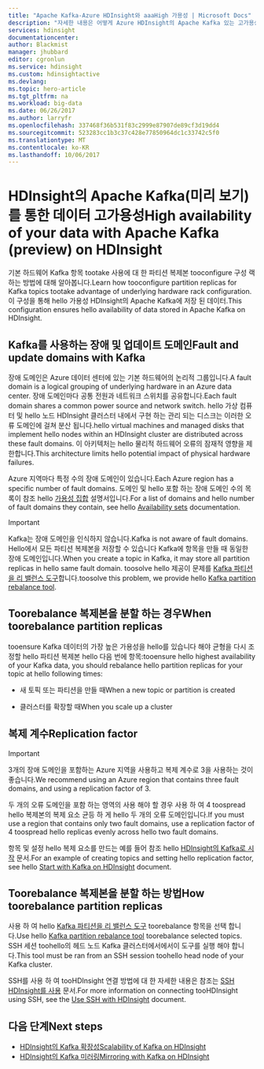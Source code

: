 ```yaml
---
title: "Apache Kafka-Azure HDInsight와 aaaHigh 가용성 | Microsoft Docs"
description: "자세한 내용은 어떻게 Azure HDInsight의 Apache Kafka 있는 고가용성 tooensure 합니다. HDInsight를 포함 하는 Azure 지역 hello 내에서 여러 오류 도메인에 있는 있도록 toorebalance Kafka의 복제본을 분할 하는 방법을 알아봅니다."
services: hdinsight
documentationcenter: 
author: Blackmist
manager: jhubbard
editor: cgronlun
ms.service: hdinsight
ms.custom: hdinsightactive
ms.devlang: 
ms.topic: hero-article
ms.tgt_pltfrm: na
ms.workload: big-data
ms.date: 06/26/2017
ms.author: larryfr
ms.openlocfilehash: 337468f36b531f83c2999e87907de89cf3d19dd4
ms.sourcegitcommit: 523283cc1b3c37c428e77850964dc1c33742c5f0
ms.translationtype: MT
ms.contentlocale: ko-KR
ms.lasthandoff: 10/06/2017
---
```

# <a name="high-availability-of-your-data-with-apache-kafka-preview-on-hdinsight"></a><span data-ttu-id="4624f-104">HDInsight의 Apache Kafka(미리 보기)를 통한 데이터 고가용성</span><span class="sxs-lookup"><span data-stu-id="4624f-104">High availability of your data with Apache Kafka (preview) on HDInsight</span></span>

<span data-ttu-id="4624f-105">기본 하드웨어 Kafka 항목 tootake 사용에 대 한 파티션 복제본 tooconfigure 구성 랙 하는 방법에 대해 알아봅니다.</span><span class="sxs-lookup"><span data-stu-id="4624f-105">Learn how tooconfigure partition replicas for Kafka topics tootake advantage of underlying hardware rack configuration.</span></span> <span data-ttu-id="4624f-106">이 구성을 통해 hello 가용성 HDInsight의 Apache Kafka에 저장 된 데이터.</span><span class="sxs-lookup"><span data-stu-id="4624f-106">This configuration ensures hello availability of data stored in Apache Kafka on HDInsight.</span></span>

## <a name="fault-and-update-domains-with-kafka"></a><span data-ttu-id="4624f-107">Kafka를 사용하는 장애 및 업데이트 도메인</span><span class="sxs-lookup"><span data-stu-id="4624f-107">Fault and update domains with Kafka</span></span>

<span data-ttu-id="4624f-108">장애 도메인은 Azure 데이터 센터에 있는 기본 하드웨어의 논리적 그룹입니다.</span><span class="sxs-lookup"><span data-stu-id="4624f-108">A fault domain is a logical grouping of underlying hardware in an Azure data center.</span></span> <span data-ttu-id="4624f-109">장애 도메인마다 공통 전원과 네트워크 스위치를 공유합니다.</span><span class="sxs-lookup"><span data-stu-id="4624f-109">Each fault domain shares a common power source and network switch.</span></span> <span data-ttu-id="4624f-110">hello 가상 컴퓨터 및 hello 노드 HDInsight 클러스터 내에서 구현 하는 관리 되는 디스크는 이러한 오류 도메인에 걸쳐 분산 됩니다.</span><span class="sxs-lookup"><span data-stu-id="4624f-110">hello virtual machines and managed disks that implement hello nodes within an HDInsight cluster are distributed across these fault domains.</span></span> <span data-ttu-id="4624f-111">이 아키텍처는 hello 물리적 하드웨어 오류의 잠재적 영향을 제한합니다.</span><span class="sxs-lookup"><span data-stu-id="4624f-111">This architecture limits hello potential impact of physical hardware failures.</span></span>

<span data-ttu-id="4624f-112">Azure 지역마다 특정 수의 장애 도메인이 있습니다.</span><span class="sxs-lookup"><span data-stu-id="4624f-112">Each Azure region has a specific number of fault domains.</span></span> <span data-ttu-id="4624f-113">도메인 및 hello 포함 하는 장애 도메인 수의 목록이 참조 hello [가용성 집합](../virtual-machines/linux/regions-and-availability.md#availability-sets) 설명서입니다.</span><span class="sxs-lookup"><span data-stu-id="4624f-113">For a list of domains and hello number of fault domains they contain, see hello [Availability sets](../virtual-machines/linux/regions-and-availability.md#availability-sets) documentation.</span></span>

> [!IMPORTANT]
> <span data-ttu-id="4624f-114">Kafka는 장애 도메인을 인식하지 않습니다.</span><span class="sxs-lookup"><span data-stu-id="4624f-114">Kafka is not aware of fault domains.</span></span> <span data-ttu-id="4624f-115">Hello에서 모든 파티션 복제본을 저장할 수 있습니다 Kafka에 항목을 만들 때 동일한 장애 도메인입니다.</span><span class="sxs-lookup"><span data-stu-id="4624f-115">When you create a topic in Kafka, it may store all partition replicas in hello same fault domain.</span></span> <span data-ttu-id="4624f-116">toosolve hello 제공이 문제를 [Kafka 파티션을 리 밸런스 도구](https://github.com/hdinsight/hdinsight-kafka-tools)합니다.</span><span class="sxs-lookup"><span data-stu-id="4624f-116">toosolve this problem, we provide hello [Kafka partition rebalance tool](https://github.com/hdinsight/hdinsight-kafka-tools).</span></span>

## <a name="when-toorebalance-partition-replicas"></a><span data-ttu-id="4624f-117">Toorebalance 복제본을 분할 하는 경우</span><span class="sxs-lookup"><span data-stu-id="4624f-117">When toorebalance partition replicas</span></span>

<span data-ttu-id="4624f-118">tooensure Kafka 데이터의 가장 높은 가용성을 hello를 있습니다 해야 균형을 다시 조정할 hello 파티션 복제본 hello 다음 번에 항목:</span><span class="sxs-lookup"><span data-stu-id="4624f-118">tooensure hello highest availability of your Kafka data, you should rebalance hello partition replicas for your topic at hello following times:</span></span>

* <span data-ttu-id="4624f-119">새 토픽 또는 파티션을 만들 때</span><span class="sxs-lookup"><span data-stu-id="4624f-119">When a new topic or partition is created</span></span>

* <span data-ttu-id="4624f-120">클러스터를 확장할 때</span><span class="sxs-lookup"><span data-stu-id="4624f-120">When you scale up a cluster</span></span>

## <a name="replication-factor"></a><span data-ttu-id="4624f-121">복제 계수</span><span class="sxs-lookup"><span data-stu-id="4624f-121">Replication factor</span></span>

> [!IMPORTANT]
> <span data-ttu-id="4624f-122">3개의 장애 도메인을 포함하는 Azure 지역을 사용하고 복제 계수로 3을 사용하는 것이 좋습니다.</span><span class="sxs-lookup"><span data-stu-id="4624f-122">We recommend using an Azure region that contains three fault domains, and using a replication factor of 3.</span></span>

<span data-ttu-id="4624f-123">두 개의 오류 도메인을 포함 하는 영역의 사용 해야 할 경우 사용 하 여 4 toospread hello 복제본의 복제 요소 균등 하 게 hello 두 개의 오류 도메인입니다.</span><span class="sxs-lookup"><span data-stu-id="4624f-123">If you must use a region that contains only two fault domains, use a replication factor of 4 toospread hello replicas evenly across hello two fault domains.</span></span>

<span data-ttu-id="4624f-124">항목 및 설정 hello 복제 요소를 만드는 예를 들어 참조 hello [HDInsight의 Kafka로 시작](hdinsight-apache-kafka-get-started.md) 문서.</span><span class="sxs-lookup"><span data-stu-id="4624f-124">For an example of creating topics and setting hello replication factor, see hello [Start with Kafka on HDInsight](hdinsight-apache-kafka-get-started.md) document.</span></span>

## <a name="how-toorebalance-partition-replicas"></a><span data-ttu-id="4624f-125">Toorebalance 복제본을 분할 하는 방법</span><span class="sxs-lookup"><span data-stu-id="4624f-125">How toorebalance partition replicas</span></span>

<span data-ttu-id="4624f-126">사용 하 여 hello [Kafka 파티션을 리 밸런스 도구](https://github.com/hdinsight/hdinsight-kafka-tools) toorebalance 항목을 선택 합니다.</span><span class="sxs-lookup"><span data-stu-id="4624f-126">Use hello [Kafka partition rebalance tool](https://github.com/hdinsight/hdinsight-kafka-tools) toorebalance selected topics.</span></span> <span data-ttu-id="4624f-127">SSH 세션 toohello의 헤드 노드 Kafka 클러스터에서에서이 도구를 실행 해야 합니다.</span><span class="sxs-lookup"><span data-stu-id="4624f-127">This tool must be ran from an SSH session toohello head node of your Kafka cluster.</span></span>

<span data-ttu-id="4624f-128">SSH를 사용 하 여 tooHDInsight 연결 방법에 대 한 자세한 내용은 참조는 [SSH HDInsight를 사용](hdinsight-hadoop-linux-use-ssh-unix.md) 문서.</span><span class="sxs-lookup"><span data-stu-id="4624f-128">For more information on connecting tooHDInsight using SSH, see the [Use SSH with HDInsight](hdinsight-hadoop-linux-use-ssh-unix.md) document.</span></span>

## <a name="next-steps"></a><span data-ttu-id="4624f-129">다음 단계</span><span class="sxs-lookup"><span data-stu-id="4624f-129">Next steps</span></span>

* [<span data-ttu-id="4624f-130">HDInsight의 Kafka 확장성</span><span class="sxs-lookup"><span data-stu-id="4624f-130">Scalability of Kafka on HDInsight</span></span>](hdinsight-apache-kafka-scalability.md)
* [<span data-ttu-id="4624f-131">HDInsight의 Kafka 미러링</span><span class="sxs-lookup"><span data-stu-id="4624f-131">Mirroring with Kafka on HDInsight</span></span>](hdinsight-apache-kafka-mirroring.md)